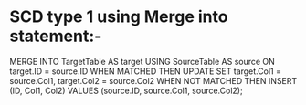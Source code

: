 # SCD type 1 using Merge into statement:-

MERGE INTO TargetTable AS target
USING SourceTable AS source
ON target.ID = source.ID
WHEN MATCHED THEN
    UPDATE SET 
        target.Col1 = source.Col1,
        target.Col2 = source.Col2
WHEN NOT MATCHED THEN
    INSERT (ID, Col1, Col2)
    VALUES (source.ID, source.Col1, source.Col2);

